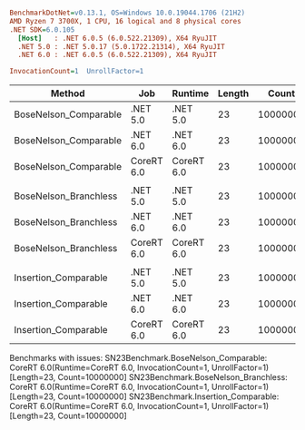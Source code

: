 ``` ini

BenchmarkDotNet=v0.13.1, OS=Windows 10.0.19044.1706 (21H2)
AMD Ryzen 7 3700X, 1 CPU, 16 logical and 8 physical cores
.NET SDK=6.0.105
  [Host]   : .NET 6.0.5 (6.0.522.21309), X64 RyuJIT
  .NET 5.0 : .NET 5.0.17 (5.0.1722.21314), X64 RyuJIT
  .NET 6.0 : .NET 6.0.5 (6.0.522.21309), X64 RyuJIT

InvocationCount=1  UnrollFactor=1  

```
|                Method |        Job |    Runtime | Length |    Count |     Mean |   Error |  StdDev | Ratio | RatioSD | Allocated |
|---------------------- |----------- |----------- |------- |--------- |---------:|--------:|--------:|------:|--------:|----------:|
| BoseNelson_Comparable |   .NET 5.0 |   .NET 5.0 |     23 | 10000000 | 127.4 ms | 0.10 ms | 0.10 ms |  1.00 |    0.00 |         - |
| BoseNelson_Comparable |   .NET 6.0 |   .NET 6.0 |     23 | 10000000 | 127.4 ms | 0.17 ms | 0.16 ms |  1.00 |    0.00 |     480 B |
| BoseNelson_Comparable | CoreRT 6.0 | CoreRT 6.0 |     23 | 10000000 |       NA |      NA |      NA |     ? |       ? |         - |
|                       |            |            |        |          |          |         |         |       |         |           |
| BoseNelson_Branchless |   .NET 5.0 |   .NET 5.0 |     23 | 10000000 | 309.9 ms | 1.06 ms | 0.99 ms |  1.00 |    0.00 |      48 B |
| BoseNelson_Branchless |   .NET 6.0 |   .NET 6.0 |     23 | 10000000 | 212.6 ms | 0.61 ms | 0.57 ms |  0.69 |    0.00 |     480 B |
| BoseNelson_Branchless | CoreRT 6.0 | CoreRT 6.0 |     23 | 10000000 |       NA |      NA |      NA |     ? |       ? |         - |
|                       |            |            |        |          |          |         |         |       |         |           |
|  Insertion_Comparable |   .NET 5.0 |   .NET 5.0 |     23 | 10000000 | 117.6 ms | 0.22 ms | 0.19 ms |  1.00 |    0.00 |         - |
|  Insertion_Comparable |   .NET 6.0 |   .NET 6.0 |     23 | 10000000 | 124.9 ms | 2.48 ms | 3.47 ms |  1.06 |    0.03 |     480 B |
|  Insertion_Comparable | CoreRT 6.0 | CoreRT 6.0 |     23 | 10000000 |       NA |      NA |      NA |     ? |       ? |         - |

Benchmarks with issues:
  SN23Benchmark.BoseNelson_Comparable: CoreRT 6.0(Runtime=CoreRT 6.0, InvocationCount=1, UnrollFactor=1) [Length=23, Count=10000000]
  SN23Benchmark.BoseNelson_Branchless: CoreRT 6.0(Runtime=CoreRT 6.0, InvocationCount=1, UnrollFactor=1) [Length=23, Count=10000000]
  SN23Benchmark.Insertion_Comparable: CoreRT 6.0(Runtime=CoreRT 6.0, InvocationCount=1, UnrollFactor=1) [Length=23, Count=10000000]

